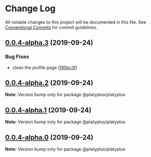 # Change Log

All notable changes to this project will be documented in this file.
See [Conventional Commits](https://conventionalcommits.org) for commit guidelines.

## [0.0.4-alpha.3](https://github.com/platyplus/platyplus/compare/@platyplus/platyplus@0.0.4-alpha.2...@platyplus/platyplus@0.0.4-alpha.3) (2019-09-24)


### Bug Fixes

* clean the profile page ([f95bc3f](https://github.com/platyplus/platyplus/commit/f95bc3f))





## [0.0.4-alpha.2](https://github.com/platyplus/platyplus/compare/@platyplus/platyplus@0.0.4-alpha.0...@platyplus/platyplus@0.0.4-alpha.2) (2019-09-24)

**Note:** Version bump only for package @platyplus/platyplus





## [0.0.4-alpha.1](https://github.com/platyplus/platyplus/compare/@platyplus/platyplus@0.0.4-alpha.0...@platyplus/platyplus@0.0.4-alpha.1) (2019-09-24)

**Note:** Version bump only for package @platyplus/platyplus





## [0.0.4-alpha.0](https://github.com/platyplus/platyplus/compare/@platyplus/platyplus@0.0.3-alpha.0...@platyplus/platyplus@0.0.4-alpha.0) (2019-09-24)

**Note:** Version bump only for package @platyplus/platyplus
